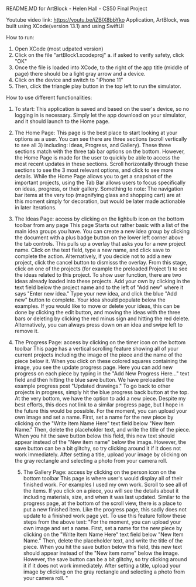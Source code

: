 
README.MD for ArtBlock - Helen Hall - CS50 Final Project


Youtube video link: https://youtu.be/iZBlX8bbYko
Application, ArtBlock, was built using XCode(version 13.1) and using SwiftUI

How to run: 
 1. Open XCode (most udpated version)
 2. Click on the file "artBlock1.xcodeproj" 
    a. if asked to verify safety, click "OK"
 3. Once the file is loaded into XCode, to the right of the app title (middle of page) there should be a light gray arrow and a device. 
 4. Click on the device and switch to "iPhone 11"
 5. Then, click the triangle play button in the top left to run the simulator. 
 
 
 How to use different functionalities: 
 1. To start: 
    This application is saved and based on the user's device, so no logging in is necessary. Simply let the app download on your simulator, and
    it should launch to the Home page.
 2. The Home Page: 
    This page is the best place to start looking at your options as a user. You can see there are three sections (scroll vertically to see all 3) including: Ideas, Progress, and Gallery). These three sections match with the three tab bar options on the bottom. However, the Home Page is made for the user to quickly be able to access the most recent updates in these sections. Scroll horizontally through these sections to see the 3 most relevant options, and click to see more details. 
    While the Home Page allows you to get a snapshot of the important projects, using the Tab Bar allows users to focus specifically on ideas, progress, or their gallery.
    Something to note: The navigation bar items at the very top (magnifying glass and shopping cart) are at this moment simply for decoration, but would be later made actionable in later iterations.
    
 3. The Ideas Page: access by clicking on the lighbulb icon on the bottom toolbar from any page
    This page Starts out rather basic with a list of the main idea groups you have. You can create a new idea group by clicking the document with a plus badge button on the lower left corner above the tab controls. This pulls up a overlay that asks you for a new project name. Click on the text field, type a new name, and click save to complete the action. Alternatively, if you decide not to add a new project, click the cancel button to dismisss the overlay. 
    From this stage, click on one of the projects (for example the preloaded Project 1) to see the ideas related to this project. To show user function, there are two ideas already loaded into these projects. Add your own by clicking in the text field below the project name and to the left of "Add new" where it says "Enter new idea." Type your new idea, and click the blue "Add new" button to complete. Your idea should populate below the examples. 
    If you would like to move or delete your ideas, this can be done by clicking the edit button, and moving the ideas with the three bars or  deleting by clicking the red minus sign and hitting the red delete. Alternatively, you can always press down on an idea and swipe left to remove it. 

 4. The Progress Page: access by clicking on the timer icon on the bottom toolbar
    This page has a vertical scrolling feature showing all of your current projects including the image of the piece and the name of the piece below it. When you click on these colored squares containing the image, you see the update progress page. Here you can add new progress on each piece by typing in the "Add New Progress Here..." text field and then hitting the blue save button. We have preloaded the example progress post "Updated drawings." To go back to other projects in progress, simply hit the blue progress back button at the top.
    At the very bottom, we have the option to add a new piece. Despite my best efforts, this does not link to a similar progress page, but I hope in the future this would be possible. For the moment, you can upload your own image and set a name. First, set a name for the new piece by clicking on the "Write Item Name Here" text field below "New Item Name." Then, delete the placeholder text, and write the title of the piece. When you hit the save button below this field, this new text should appear instead of the "New item name" below the image. However, the save button can be a bit glitchy, so try clicking around it if it does not work immediately. After setting a title, upload your image by clicking on the gray rectangle and selecting a photo from your camera roll. 
    
    5. The Gallery Page: access by clicking on the person icon on the bottom toolbar
    This page is where user's would display all of their finished work. For examples I used my own work. Scroll to see all of the items. If you click on a piece, you will see the details about it including materials, size, and when it was last updated. Similar to the progress page, at the bottom of the scroll view, there is a place to put a new finished item. Like the progress page, this sadly does not update to a finished work page yet. To use this feature follow these steps from the above text: "For the moment, you can upload your own image and set a name. First, set a name for the new piece by clicking on the "Write Item Name Here" text field below "New Item Name." Then, delete the placeholder text, and write the title of the piece. When you hit the save button below this field, this new text should appear instead of the "New item name" below the image. However, the save button can be a bit glitchy, so try clicking around it if it does not work immediately. After setting a title, upload your image by clicking on the gray rectangle and selecting a photo from your camera roll. "
    
    
    
    
 
